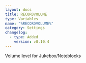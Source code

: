 ```yaml
---
layout: docs
title: RECORDVOLUME
type: Variables
name: "%RECORDVOLUME%"
category: Settings
changelog:
  - type: Added
    version: v0.10.4
---
```

Volume level for Jukebox/Noteblocks
